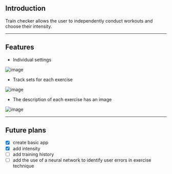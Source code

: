 ## Introduction 

Train checker allows the user to independently conduct workouts and choose their intensity.

---

## Features

- Individual settings

![image](https://github.com/radugaboost/train_checker/assets/113132811/919b061b-0df5-409d-a8f0-5cde78f8d549)

- Track sets for each exercise

![image](https://github.com/radugaboost/train_checker/assets/113132811/9495ed38-454b-4610-ace4-b84c24dce52c)

- The description of each exercise has an image

 ![image](https://github.com/radugaboost/train_checker/assets/113132811/25f51393-0838-4691-899a-0b5e531afce2)

---

## Future plans
- [x] create basic app
- [x] add intensity
- [ ] add training history
- [ ] add the use of a neural network to identify user errors in exercise technique
